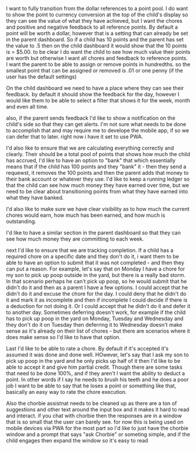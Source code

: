 I want to fully transition from the dollar references to a point pool. I do want to show the point to currency conversion at the top of the child's display so they can see the value of what they have achieved, but I want the chores and positive and negative feedback to all reference points. By default a point will be worth a dollar, however that is a setting that can already be set in the parent dashboard. So if a child has 10 points and the parent has set the value to .5 then on the child dashboard it would show that the 10 points is = $5.00. to be clear I do want the child to see how much value their points are worth but otherwise I want all chores and feedback to reference points. I want the parent to be able to assign or remove points in hundredths. so the smallest point that can be assigned or removed is .01 or one penny (if the user has the default settings)

On the child dashboard we need to have a place where they can see their feedback. by default it should show the feedback for the day, however I would like them to be able to select a filter that shows it for the week, month and even all time.

also, if the parent sends feedback I'd like to show a notification on the child's side so that they can get alerts. I'm not sure what needs to be done to accomplish that and may require me to develope the mobile app, if so we can defer that to later. right now i have it set to use PWA. 

I'd also like to ensure that we are calculating everything correctly and clearly. Their should be a total pool of points that shows how much the child has accrued, I'd like to have an option to "bank" that which essentially means that if the child has 100 points and they "bank" it - then they send a requewst, it removes the 100 points and then the parent adds that money to their bank account or whatever they use. I'd like to keep a running ledger so that the child can see how much money they have earned over time, but we need to be clear about transitioning points from what they have earned into what they have banked.

I'd also like to make sure we have clear visibility as to how much the current chores would earn, how much has been earned, and how much is outstanding.

I'd like to have a similar section in the parent dashboard so that they can see how much money they are committing to each week.

next I'd like to ensure that we are tracking completion. If a child has a required chore on a specific date and they don't do it, i want them to be able to have an option to submit that it was not completed - and then they can put a reason. For example, let's say that on Monday I have a chore for my son to pick up poop outside in the yard, but there is a really bad storm. In that scenario perhaps he can't pick up poop, so he would submit that he didn't do it and then as a parent I have a few options. I could accept that he didn't do it and excuse the chore for the day. I could deny that he didn't do it and mark it as incomplete and then if incomplete I could decide if there is a deduction for not doing it. Or I could accept that he didn't do it and defer it to another day. Sometimes deferring doesn't work, for example if the child has to pick up poop in the yard on Monday, Tuesday and Wednesday and they don't do it on Tuesday then deferring it to Wednesday doesn't make sense as it's already on their list of chores - but there are scenarios where it does make sense so I'd like to have that option.

Last I'd like to be able to rate a chore. By default if it's accepted it's assumed it was done and done well. HOwever, let's say that I ask my son to pick up poop in the yard and he only picks up half of it then I'd like to be able to accept it and give him partial credit. Though there are some tasks that need to be done 100%, and if they aren't I want the ability to deduct a point. In other words if I say he needs to brush his teeth and he does a poor job I want to be able to say that he loses a point or something like that, basically an easy way to rate the chore execution.

Also the chorbie assistnat needs to be cleaned up as there are a ton of suggestions and other text around the input box and it makes it hard to read and interact. if you chat with chorbie then the responses are in a window that is so small that the user can barely see. for now this is being used on mobile devices via PWA for the most part so I'd like to just have the chorbie window and a prompt that says "ask Chorbie" or someting simple, and if the child engages then expand the window so it's easy to read